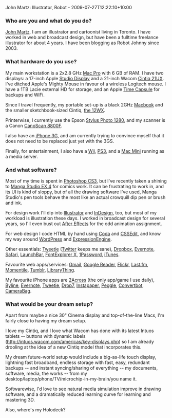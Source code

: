 John Martz: Illustrator, Robot - 2009-07-27T12:22:10+10:00

### Who are you and what do you do?

[John Martz](http://www.robotjohnny.com/ "John's illustration website."). I am an illustrator and cartoonist living in Toronto. I have worked in web and broadcast design, but have been a fulltime freelance illustrator for about 4 years. I have been blogging as Robot Johnny since 2003.

### What hardware do you use?

My main workstation is a 2x2.8 GHz [Mac Pro][mac-pro] with 6 GB of RAM. I have two displays: a 17-inch Apple [Studio Display][studio-display] and a 21-inch Wacom [Cintiq 21UX][cintiq-21ux]. I've ditched Apple's Mighty Mouse in favour of a wireless Logitech mouse. I have a 1TB Lacie external HD for storage, and an Apple [Time Capsule][time-capsule] for backups and WiFi.

Since I travel frequently, my portable set-up is a black 2GHz [Macbook][] and the smaller sketchbook-sized Cintiq, [the 12WX][cintiq-12wx].

Printerwise, I currently use the Epson [Stylus Photo 1280][stylus-photo-1280], and my scanner is a Canon [CanoScan 8800F][canoscan-8800f].

I also have an [iPhone 3G][iphone], and am currently trying to convince myself that it does not need to be replaced just yet with the 3GS.

Finally, for entertainment, I also have a [Wii][], [PS3][], and a [Mac Mini][mac-mini] running as a media server.

### And what software?

Most of my time is spent in [Photoshop CS3][photoshop], but I've recently taken a shining to [Manga Studio EX 4][manga-studio-ex] for comics work. It can be frustrating to work in, and its UI is kind of sloppy, but of all the drawing software I've used, Manga Studio's pen tools behave the most like an actual crowquill dip pen or brush and ink.

For design work I'll dip into [Illustrator][] and [InDesign][], too, but most of my workload is illustration these days. I worked in broadcast design for several years, so I'll even bust out [After Effects][after-effects] for the odd animation assignment.

For web design I code HTML by hand using [Coda][] and [CSSEdit][], and know my way around [WordPress][] and [ExpressionEngine][].

Other essentials: [Tweetie][] ([Twitter][] keeps me sane), [Dropbox][], [Evernote][], [Safari][], [LaunchBar][], [FontExplorer X][fontexplorer-x], [1Password][], [iTunes][].

Favourite web apps/services: [Gmail][], [Google Reader][google-reader], [Flickr][], [Last.fm][], [Momentile][], [Tumblr][], [LibraryThing][].

My favourite iPhone apps are [2Across][2across-iphone] (the only app/game I use daily), [Byline][byline-iphone], [Evernote][evernote-iphone], [Tweetie][tweetie-iphone], [Drop7][drop7-iphone], [Instapaper][instapaper-iphone], [Peggle][peggle-iphone], [Convertbot][convertbot-iphone], [CameraBag][camerabag-iphone].

### What would be your dream setup?

Apart from maybe a nice 30" Cinema display and top-of-the-line Macs, I'm fairly close to having my dream setup.

I love my Cintiq, and I love what Wacom has done with its latest Intuos tablets -- buttons with dynamic labels (http://intuos.wacom.com/americas/key-displays.php) so I am already drooling at the idea of a new Cintiq model that incorporates this.

My dream future-world setup would include a big-as-life touch display, lightning fast broadband, endless storage with fast, easy, redundant backups -- and instant syncing/sharing of everything -- my documents, software, media, the works -- from my desktop/laptop/phone/TV/microchip-in-my-brain/you name it.

Softwarewise, I'd love to see natural media simulation improve in drawing software, and a dramatically reduced learning curve for learning and mastering 3D.

Also, where's my Holodeck?

[mac-pro]: http://www.apple.com/macpro/ "The Intel-based Mac tower computer."
[studio-display]: http://www.everymac.com/monitors/apple/studio_cinema/specs/apple_studio_display_17_fp.html "Apple's older line of LCD/CRT screens."
[cintiq-21ux]: http://wacom.com/cintiq/cintiq-21ux.php "The 21 inch computer screen you can draw on."
[time-capsule]: http://www.apple.com/timecapsule/ "A WiFi access point and backup system."
[macbook]: http://www.apple.com/macbook/ "The consumer Mac laptop."
[cintiq-12wx]: http://wacom.com/cintiq/cintiq-12wx.php "The 12 inch computer screen you can draw on."
[stylus-photo-1280]: http://www.epson.com/cgi-bin/Store/consumer/consDetail.jsp?oid=28907797&modeloid=14387&infoType=Overview "A printer supporting up to 13 inch prints."
[canoscan-8800f]: http://www.usa.canon.com/consumer/controller?act=ModelInfoAct&fcategoryid=235&modelid=15561 "A film and negative scanner."
[iphone]: http://www.apple.com/iphone/ "C'mon, you know what this is."
[wii]: http://www.wii.com/ "A unique gaming console."
[ps3]: http://www.us.playstation.com/PS3 "A shiny gaming console from Sony."
[mac-mini]: http://www.apple.com/macmini/ "The lil' Intel-based Mac."
[photoshop]: http://adobe.com/products/photoshop/ "The infamous graphic editor."
[manga-studio-ex]: http://my.smithmicro.com/win/mangaex/index.html "Comic and manga creation software."
[illustrator]: http://adobe.com/products/illustrator/ "A popular vector graphics editor."
[indesign]: http://adobe.com/products/indesign/ "A desktop/web publishing application."
[after-effects]: http://www.adobe.com/products/aftereffects/ "Motion graphics and video editing software."
[coda]: http://panic.com/coda/ "A single-window HTML/web tool."
[cssedit]: http://macrabbit.com/cssedit/ "A stylesheet editor for the Mac."
[wordpress]: http://wordpress.com/ "Weblog publishing software."
[expressionengine]: http://expressionengine.com/ "A web publishing/CMS system."
[tweetie]: http://www.atebits.com/tweetie-mac/ "A Twitter client for the Mac."
[twitter]: http://twitter.com/ "An online micro-blogging platform."
[dropbox]: http://getdropbox.com/ "Online syncing and storage."
[evernote]: http://evernote.com/ "Online software for capturing notes."
[safari]: http://www.apple.com/safari/ "A fast web browser."
[launchbar]: http://obdev.at/products/launchbar/ "An application launcher and data manager for the Mac."
[fontexplorer-x]: http://www.fontexplorerx.com/ "Font management software."
[1password]: http://agilewebsolutions.com/products/1Password "Password management and automatic form filler software for OS X."
[itunes]: http://www.apple.com/itunes/ "The infamous jukebox application."
[gmail]: http://mail.google.com/ "Web-based email."
[google-reader]: http://reader.google.com/ "A web-based feed reader."
[flickr]: http://www.flickr.com/ "Possibly the best photo-sharing website, like, evar."
[last.fm]: http://last.fm/ "An online radio/tool for tracking your listening habits."
[momentile]: http://www.momentile.com/ "A web service for capturing and sharing 'moments'."
[tumblr]: http://www.tumblr.com/ "An online personal publishing platform."
[librarything]: http://www.librarything.com/ "A site for keeping track of your books."
[2across-iphone]: http://www.wordblock.net/2across/Home.html "A crossword puzzle game for the iPhone"
[byline-iphone]: http://www.phantomfish.com/byline.html "A Google Reader app for the iPhone"
[evernote-iphone]: http://www.evernote.com/about/download/iphone/ "An iPhone client for the Evernote web service."
[tweetie-iphone]: http://www.atebits.com/tweetie-iphone/ "A very popular Twitter client for the iPhone."
[drop7-iphone]: http://playareacode.com/drop7/ "An addictive puzzle game for the iPhone."
[instapaper-iphone]: http://www.instapaper.com/iphone "An iPhone app for reading Instapaper saved pages."
[peggle-iphone]: http://www.popcap.com/games/iphone/peggle "A terribly addictive peg-popping game."
[convertbot-iphone]: http://tapbots.com/convertbot/ "A unit conversion app for the iPhone."
[camerabag-iphone]: http://www.nevercenter.com/camerabag/ "An iPhone app for taking photos with various filters."
